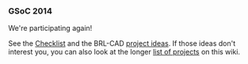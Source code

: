 ### GSoC 2014

We're participating again!

See the [Checklist](http://brlcad.org/wiki/Summer_of_Code/Checklist) and the BRL-CAD [project ideas](http://brlcad.org/wiki/Google_Summer_of_Code/Project_Ideas). If those ideas don't interest you, you can also look at the longer [list of projects](List_of_projects.html) on this wiki.
